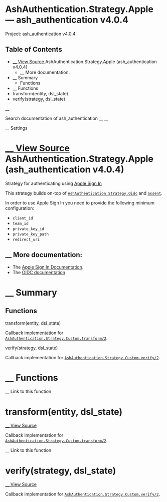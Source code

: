 # AshAuthentication.Strategy.Apple — ash_authentication v4.0.4

Project: ash_authentication v4.0.4

## Table of Contents

- [ __ View Source ](external_link) AshAuthentication.Strategy.Apple (ash_authentication v4.0.4)
  - __ More documentation:
- __ Summary
  - Functions
- __ Functions
- transform(entity, dsl_state)
- verify(strategy, dsl_state)

__

Search documentation of ash_authentication __ __

__ Settings

#  [ __ View Source ](external_link) AshAuthentication.Strategy.Apple (ash_authentication v4.0.4)

Strategy for authenticating using [Apple Sign In](external_link)

This strategy builds on-top of [`AshAuthentication.Strategy.Oidc`](external_link) and [`assent`](external_link).

In order to use Apple Sign In you need to provide the following minimum configuration:

  * `client_id`
  * `team_id`
  * `private_key_id`
  * `private_key_path`
  * `redirect_uri`



##  __ More documentation:

  * The [Apple Sign In Documentation](external_link).
  * The [OIDC documentation](external_link)



#  __ Summary

##  Functions

transform(entity, dsl_state)

Callback implementation for [`AshAuthentication.Strategy.Custom.transform/2`](external_link).

verify(strategy, dsl_state)

Callback implementation for [`AshAuthentication.Strategy.Custom.verify/2`](external_link).

#  __ Functions

__ Link to this function

# transform(entity, dsl_state)

[ __ View Source ](external_link)

Callback implementation for [`AshAuthentication.Strategy.Custom.transform/2`](external_link).

__ Link to this function

# verify(strategy, dsl_state)

[ __ View Source ](external_link)

Callback implementation for [`AshAuthentication.Strategy.Custom.verify/2`](external_link).
